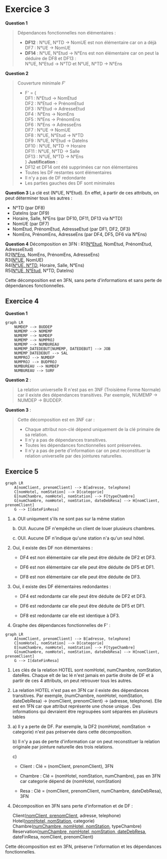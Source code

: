 # Exercice 3

**Question 1**
> Dépendances fonctionnelles non élémentaires :
> - **DF12** : N°UE, N°TD → NomUE est non élémentaire car on a déjà DF7 : N°UE → NomUE
> - **DF14** : N°UE, N°Etud → N°Ens est non élémentaire car on peut la déduire de DF8 et DF13 :  
N°UE, N°Etud → N°TD et N°UE, N°TD → N°Ens

**Question 2**
> Couverture minimale $F'$
> - F' = {  
DF1 : N°Etud → NomEtud  
DF2 : N°Etud → PrénomEtud  
DF3 : N°Etud → AdresseEtud  
DF4 : N°Ens → NomEns  
DF5 : N°Ens → PrénomEns  
DF6 : N°Ens → AdresseEns  
DF7 : N°UE → NomUE  
DF8 : N°UE, N°Etud → N°TD  
DF9 : N°UE, N°Etud → DateIns  
DF10 : N°UE, N°TD → Horaire  
DF11 : N°UE, N°TD → Salle  
DF13 : N°UE, N°TD → N°Ens  
}
> **Justification** :
> - DF12 et DF14 ont été supprimées car non élémentaires
> - Toutes les DF restantes sont élémentaires
> - Il n'y a pas de DF redondante
> - Les parties gauches des DF sont minimales

**Question 3**
La clé est (N°UE, N°Etud). En effet, à partir de ces attributs, on peut déterminer tous les autres :
- N°TD (par DF8)
- DateIns (par DF9)
- Horaire, Salle, N°Ens (par DF10, DF11, DF13 via N°TD)
- NomUE (par DF7)
- NomEtud, PrénomEtud, AdresseEtud (par DF1, DF2, DF3)
- NomEns, PrénomEns, AdresseEns (par DF4, DF5, DF6 via N°Ens)

**Question 4**
Décomposition en 3FN :
R1(<u>N°Etud</u>, NomEtud, PrénomEtud, AdresseEtud)  
R2(<u>N°Ens</u>, NomEns, PrénomEns, AdresseEns)  
R3(<u>N°UE</u>, NomUE)  
R4(<u>N°UE, N°TD</u>, Horaire, Salle, N°Ens)  
R5(<u>N°UE, N°Etud</u>, N°TD, DateIns)

Cette décomposition est en 3FN, sans perte d'informations et sans perte de dépendances fonctionnelles.

## Exercice 4
**Question 1**
```mermaid
graph LR
    NUMDEP --> BUDDEP
    NUMEMP --> NOMEMP
    NUMEMP --> NUMDEP
    NUMEMP --> NUMPROJ
    NUMEMP --> NUMBUREAU
    NUMEMP_DATEDEBUT[NUMEMP, DATEDEBUT] --> JOB
    NUMEMP_DATEDEBUT --> SAL
    NUMPROJ --> NUMDEP
    NUMPROJ --> BUDPROJ
    NUMBUREAU --> NUMDEP
    NUMBUREAU --> SURF

```

**Question 2** :
> La relation universelle R n'est pas en 3NF (Troisième Forme Normale) car il existe des dépendances transitives. Par exemple, NUMEMP → NUMDEP → BUDDEP.

**Question 3** :
> Cette décomposition est en 3NF car :
>- Chaque attribut non-clé dépend uniquement de la clé primaire de sa relation.
>- Il n'y a pas de dépendances transitives.
>- Toutes les dépendances fonctionnelles sont préservées.  
>- Il n'y a pas de perte d'information car on peut reconstituer la relation universelle par des jointures naturelles.


## Exercice 5
```mermaid
graph LR
    A[nomClient, prenomClient] --> B[adresse, telephone]
    C[nomHotel, nomStation] --> D[categorie]
    E[numChambre, nomHotel, nomStation] --> F[typeChambre]
    G[numChambre, nomHotel, nomStation, dateDebResa] --> H[nomClient, prenomClient]
    G --> I[dateFinResa]
```

1. a. OUI uniqument s'ils ne sont pas sur la même station
    
    b. OUI. Aucune DF n'empêche un client de louer plusieurs chambres.
    
    c. OUI. Aucune DF n'indique qu'une station n'a qu'un seul hôtel.
    
2. Oui, il existe des DF non élémentaires :
    
    - DF4 est non élémentaire car elle peut être déduite de DF2 et DF3.
        
    - DF6 est non élémentaire car elle peut être déduite de DF5 et DF1.
        
    - DF8 est non élémentaire car elle peut être déduite de DF3.
        
3. Oui, il existe des DF élémentaires redondantes :
    
    - DF4 est redondante car elle peut être déduite de DF2 et DF3.
        
    - DF6 est redondante car elle peut être déduite de DF5 et DF1.
        
    - DF8 est redondante car elle est identique à DF3.
        
4. Graphe des dépendances fonctionnelles de F' :
    



```mermaid
graph LR
	A[nomClient, prenomClient] --> B[adresse, telephone]
	C[nomHotel, nomStation] --> D[categorie]
	E[numChambre, nomHotel, nomStation] --> F[typeChambre]
	G[numChambre, nomHotel, nomStation, dateDebResa] --> H[nomClient, prenomClient]
	G --> I[dateFinResa]
```

1. Les clés de la relation HOTEL sont nomHotel, numChambre, nomStation, dateRes. Chaque elt de lac lé n'est jamais en partie droite de DF et à partir de ces 4 attributs, on peut retrouver tous les autres. 
    
2. La relation HOTEL n'est pas en 3FN car il existe des dépendances transitives. Par exemple, (numChambre, nomHotel, nomStation, dateDebResa) → (nomClient, prenomClient) → (adresse, telephone). Elle est en 1FN car que attribut représente une chose unique . Des informations qui devraient être regroupées sont séparées en plusieurs tables
    
7. a) Il y a perte de DF. Par exemple, la DF2 (nomHotel, nomStation → categorie) n'est pas préservée dans cette décomposition.
    
    b) Il n'y a pas de perte d'information car on peut reconstituer la relation originale par jointure naturelle des trois relations.
    
    c)
    
    - Client : Clé = (nomClient, prenomClient), 3FN
        
    - Chambre : Clé = (nomHotel, nomStation, numChambre), pas en 3FN car categorie dépend de (nomHotel, nomStation)
        
    - Resa : Clé = (nomClient, prenomClient, numChambre, dateDebResa), 3FN
        
8. Décomposition en 3FN sans perte d'information et de DF :
    
    Client(<u>nomClient, prenomClient</u>, adresse, telephone)  
    Hotel(<u>nomHotel, nomStation</u>, categorie)  
    Chambre(<u>numChambre, nomHotel, nomStation</u>, typeChambre)  
    Reservation(<u>numChambre, nomHotel, nomStation, dateDebResa</u>, dateFinResa, nomClient, prenomClient)
    

Cette décomposition est en 3FN, préserve l'information et les dépendances fonctionnelles.